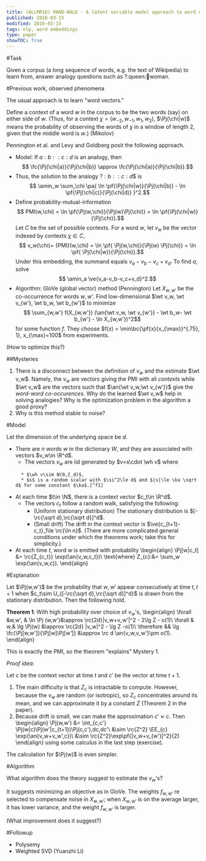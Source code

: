 ```yaml
---
title: (ALLMR16) RAND-WALK - A latent variable model approach to word embeddings
published: 2016-03-15
modified: 2016-03-15
tags: nlp, word embeddings
type: paper
showTOC: True
---
```


#Task

Given a corpus (a long sequence of words, e.g. the text of Wikipedia) to learn from, answer analogy questions such as ?:queen::man:woman.

#Previous work, observed phenomena

The usual approach is to learn "word vectors."

Define a context of a word $w$ in the corpus to be the two words (say) on either side of $w$. (Thus, for a context $\chi=(w_{-2},w_{-1},w_1,w_2)$, $\Pj(\chi|w)$ means the probability of observing the words of $\chi$ in a window of length 2, given that the middle word is $w$.) (Mikolov)

Pennington et al. and Levy and Goldberg posit the following approach. 

*   Model: If $a:b::c:d$ is an analogy, then
    $$ \fc{\Pj(\chi|a)}{\Pj(\chi|b)} \approx \fc{\Pj(\chi|a)}{\Pj(\chi|b)}.$$
*   Thus, the solution to the analogy $?:b::c:d$$ is
    $$ \amin_w \sum_\chi \pa{ \ln \pf{\Pj(\chi|w)}{\Pj(\chi|b)} - \ln \pf{\Pj(\chi|c)}{\Pj(\chi|d)} }^2.$$
*   Define probability-mutual-information
    $$ PMI(w,\chi) = \ln \pf{\Pj(w,\chi)}{\Pj(w)\Pj(\chi)} = \ln \pf{\Pj(\chi|w)}{\Pj(\chi)}.$$
	Let $C$ be the set of possible contexts. For a word $w$, let $v_w$ be the vector indexed by contexts $\chi \in C$, <!--containing the empirical estimate of PMI from the corpus,
    $$ v_w(\chi)= \wh{PMI}(w,\chi) = \ln \pf{\wh \Pj(w,\chi)}{\wh \Pj(w)\wh \Pj(\chi)} = \ln \pf{\wh \Pj(\chi|w)}{\wh \Pj(\chi)}.$$-->
	$$ v_w(\chi)= {PMI}(w,\chi) = \ln \pf{ \Pj(w,\chi)}{\Pj(w) \Pj(\chi)} = \ln \pf{ \Pj(\chi|w)}{\Pj(\chi)}.$$
	Under this embedding, the summand equals $v_a-v_b-v_c+v_d$. To find $a$, solve
	$$ \amin_a \ve{v_a-v_b-v_c+v_d}^2.$$
*   Algorithm: GloVe (global vector) method (Pennington) Let $X_{w,w'}$ be the co-occurrence for words $w,w'$. Find low-dimensional $\wt v_w, \wt v_{w'}, \wt b_w, \wt b_{w'}$ to minimize
    $$ \sum_{w,w'} f(X_{w,w'}) (\an{\wt v_w, \wt v_{w'}} - \wt b_w- \wt b_{w'} - \ln X_{w,w'})^2$$
	for some function $f$. They choose $f(x) = \min\bc{\pf{x}{x_{\max}}^{.75}, 1}, x_{\max}=100$ from experiments.

(How to optimize this?)

##Mysteries

1. There is a disconnect between the definition of $v_w$ and the estimate $\wt v_w$. Namely, the $v_w$ are vectors giving the PMI with all *contexts* while $\wt v_w$ are the vectors such that $\an{\wt v_w,\wt v_{w'}}$ give the *word-word co-occurences*. Why do the learned $\wt v_w$ help in solving analogies? Why is the optimization problem in the algorithm a good proxy?
2. Why is this method stable to noise? <!--Why would we suspect noise is bad?-->

#Model

Let the dimension of the underlying space be $d$.

* There are $n$ words $w$ in the dictionary $W$, and they are associated with vectors $v_w\in \R^d$.
    * The vectors $v_w$ are iid generated by $v=s\cdot \wh v$ where
	<!--$\wh v$ is uniform on the sphere and -->
	    * $\wh v\sim N(0,I_d)$,
		* $s$ is a random scalar with $\si^2\le d$ and $|s|\le \ka \sqrt d$ for some constant $\ka$.[^f1]
* At each time $t\in \N$, there is a context vector $c_t\in \R^d$.
    * The vectors $c_t$ follow a random walk, satisfying the following:
	    * (Uniform stationary distribution) The stationary distribution is $[-\rc{\sqrt d},\rc{\sqrt d}]^d$.
		* (Small drift) The drift in the context vector is $\ve{c_{t+1}-c_t}_1\le \rc{\ln n}$. (There are more complicated general conditions under which the theorems work; take this for simplicity.)
	<!--  * (small drift) $\ve{\De_t}_1\le \rc{\ln n}$.
		*-->
*   At each time $t$, word $w$ is emitted with probability
    \begin{align}
	\Pj[w|c_t] &= \rc{Z_{c_t}} \exp(\an{v_w,c_t})\\
	\text{where} Z_{c}:&= \sum_w \exp(\an{v_w,c}).
	\end{align}

[^f1]: The results in the paper are stated as "with high probability over the choice of $v_w$". This can probably be relaxed to "For all $v_w$ that are isotropic", where **isotropic** means $\EE_w [v_wv_w^T]$ has all eigenvalues in $[1,1+\de]$.

#Explanation 

Let $\Pj(w,w')$ be the probability that $w,w'$ appear consecutively at time $t,t+1$ when $c_t\sim U_{[-\rc{\sqrt d},\rc{\sqrt d}]^d}$ is drawn from the stationary distribution. Then the following hold.

**Theorem 1**: With high probability over choice of $v_w$'s, 
\begin{align}
\forall &w,w', &
\ln \Pj (w,w')&\approx \rc{2d}|v_w+v_w'|^2 - 2\lg Z - o(1)\\
\forall & w,&
\lg \Pj(w) &\approx \rc{2d} |v_w|^2 - \lg Z -o(1)\\
\therefore && \lg \fc{\Pj[w,w']}{\Pj[w]\Pj[w']} &\approx \rc d \an{v_w,v_w'}\pm o(1).
\end{align}

This is exactly the PMI, so the theorem "explains" Mystery 1.

*Proof idea*:

Let $c$ be the context vector at time $t$ and $c'$ be the vector at time $t+1$.

1.  The main difficulty is that $Z_c$ is intractable to compute. However, because the $v_w$ are random (or isotropic), so $Z_c$ concentrates around its mean, and we can approximate it by a constant $Z$ (Theorem 2 in the paper).
2.  Because drift is small, we can make the approximation $c'\approx c$. Then
    \begin{align}
	\Pj(w,w') &= \int_{c,c'} \Pj(w|c)\Pj(w'|c_{t+1})\Pj(c,c')\,dc\,dc'\\
	&\sim \rc{Z^2} \EE_{c} \exp(\an{v_w+v_w',c})\\
	&\sim \rc{Z^2}\exp\pf{|v_w+v_{w'}|^2}{2}
	\end{align}
	using some calculus in the last step (exercise). <!--check this-->

The calculation for $\Pj(w)$ is even simpler.

#Algorithm

What algorithm does the theory suggest to estimate the $v_w$'s?

It suggests minimizing an objective as in GloVe. The weights $f_{w,w'}$ re selected to compensate noise in $X_{w,w'}$; when $X_{w,w'}$ is on the average larger, it has lower variance, and the weight $f_{w,w'}$ is larger.

(What improvement does it suggest?)

#Followup

* Polysemy
* Weighted SVD (Yuanzhi Li)
